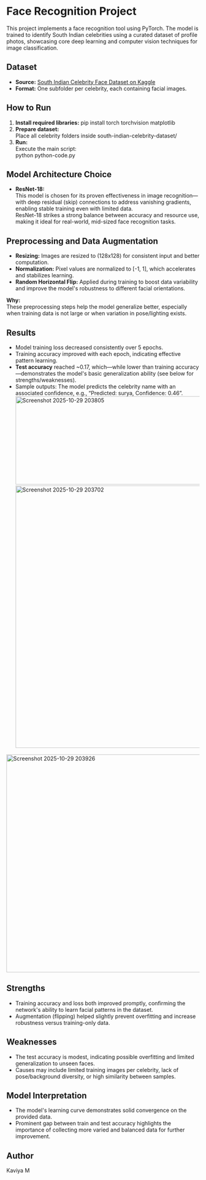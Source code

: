 # Face Recognition Project

This project implements a face recognition tool using PyTorch. The model is trained to identify South Indian celebrities using a curated dataset of profile photos, showcasing core deep learning and computer vision techniques for image classification.

## Dataset

- **Source:** [South Indian Celebrity Face Dataset on Kaggle](https://www.kaggle.com/datasets/gunarakulangr/south-indian-celebrity-dataset)
- **Format:** One subfolder per celebrity, each containing facial images.

## How to Run

1. **Install required libraries:**
pip install torch torchvision matplotlib
2. **Prepare dataset:**  
Place all celebrity folders inside
south-indian-celebrity-dataset/
3. **Run:**  
Execute the main script:  
python python-code.py

## Model Architecture Choice

- **ResNet-18:**  
This model is chosen for its proven effectiveness in image recognition—with deep residual (skip) connections to address vanishing gradients, enabling stable training even with limited data.  
ResNet-18 strikes a strong balance between accuracy and resource use, making it ideal for real-world, mid-sized face recognition tasks.

## Preprocessing and Data Augmentation

- **Resizing:** Images are resized to (128x128) for consistent input and better computation.
- **Normalization:** Pixel values are normalized to [-1, 1], which accelerates and stabilizes learning.
- **Random Horizontal Flip:** Applied during training to boost data variability and improve the model's robustness to different facial orientations.

**Why:**  
These preprocessing steps help the model generalize better, especially when training data is not large or when variation in pose/lighting exists.

## Results

- Model training loss decreased consistently over 5 epochs.
- Training accuracy improved with each epoch, indicating effective pattern learning.
- **Test accuracy** reached ~0.17, which—while lower than training accuracy—demonstrates the model's basic generalization ability (see below for strengths/weaknesses).  
- Sample outputs: The model predicts the celebrity name with an associated confidence, e.g., “Predicted: surya, Confidence: 0.46”.
  <img width="504" height="230" alt="Screenshot 2025-10-29 203805" src="https://github.com/user-attachments/assets/dfff36af-4d29-45b8-a34c-449c6a4fcd8d" />
  <img width="1510" height="684" alt="Screenshot 2025-10-29 203702" src="https://github.com/user-attachments/assets/082df07b-77b0-4e2e-9c15-f5d89f0b1325" />
<img width="563" height="568" alt="Screenshot 2025-10-29 203926" src="https://github.com/user-attachments/assets/3730e4a3-e435-4a38-9206-b0c389941786" />

## Strengths

- Training accuracy and loss both improved promptly, confirming the network's ability to learn facial patterns in the dataset.
- Augmentation (flipping) helped slightly prevent overfitting and increase robustness versus training-only data.

## Weaknesses

- The test accuracy is modest, indicating possible overfitting and limited generalization to unseen faces.
- Causes may include limited training images per celebrity, lack of pose/background diversity, or high similarity between samples.

## Model Interpretation

- The model's learning curve demonstrates solid convergence on the provided data.
- Prominent gap between train and test accuracy highlights the importance of collecting more varied and balanced data for further improvement.

## Author
Kaviya M


